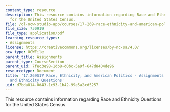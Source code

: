 ```yaml
---
content_type: resource
description: This resource contains information regarding Race and Ethnicity Questions
  for the United States Census.
file: /ol-ocw-studio-app/courses/17-269-race-ethnicity-and-american-politics-spring-2017/d7bda8140d431c931b4299e5a2cd5257_MIT17_269S17_RaceEthnicity.pdf
file_size: 730919
file_type: application/pdf
learning_resource_types:
- Assignments
license: https://creativecommons.org/licenses/by-nc-sa/4.0/
ocw_type: OCWFile
parent_title: Assignments
parent_type: CourseSection
parent_uid: 7fec3e98-1db8-d0bc-5a9f-647d8404de96
resourcetype: Document
title: '17.269S17 Race, Ethnicity, and American Politics - Assignments: Paper 1: Race
  and Ethnicity Questions'
uid: d7bda814-0d43-1c93-1b42-99e5a2cd5257
---
```

This resource contains information regarding Race and Ethnicity Questions for the United States Census.